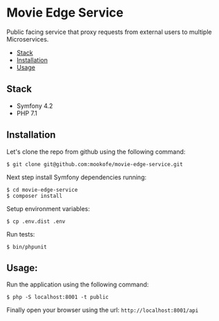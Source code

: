 # Movie Edge Service

Public facing service that proxy requests from external users to multiple Microservices.

- [Stack](#stack)
- [Installation](#installation)
- [Usage](#usage)

## Stack

* Symfony 4.2
* PHP 7.1

## Installation

Let's clone the repo from github using the following command:

```
$ git clone git@github.com:mookofe/movie-edge-service.git
```

Next step install Symfony dependencies running:

```
$ cd movie-edge-service
$ composer install
```

Setup environment variables:

```batch
$ cp .env.dist .env
```

Run tests:

```batch
$ bin/phpunit
```

## Usage:
Run the application using the following command:

```batch
$ php -S localhost:8001 -t public
```

Finally open your browser using the url: `http://localhost:8001/api`